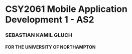 # CSY2061 Mobile Application Development 1 - AS2
### SEBASTIAN KAMIL GLUCH
#### FOR THE UNIVERSITY OF NORTHAMPTON
